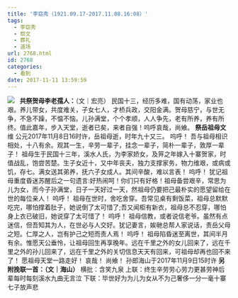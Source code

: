 ```yaml
---
title: '李窈秀（1921.09.17-2017.11.08.16:08）'
tags:
  - 李窈秀
  - 祭文
  - 葬礼
  - 道场
url: 2768.html
id: 2768
categories:
  - 看到
date: 2017-11-11 13:59:59
---
```


**![](http://photo.guolaijie.com/rooufer/uploads/2017/11/贺母李窈秀逝世.jpg)**   **共祭贺母李老孺人：**（文｜宏亮） 民国十三，经历多难，国有动荡，家业也艰。养儿带女，共度难关，子女七人，才桥兵政，交阳金满。贺母慈宁，与世无争，不急不躁，不愠不恼。儿孙满堂，个个孝顺，人人争先，老有所养，养有所终。值此嘉年，步入天堂，逝者已矣，来者自强！呜呼哀哉，尚飨。 **祭岳祖母文** 维 公元2017年11月8日16时许，岳祖母逝，时年九十又三。 呜呼！ 吾与祖母相识相处，十八有余。观其一生，辛劳一辈子，挂念一辈子，简朴一辈子，敦厚一辈子！ 祖母生于民国十三年，溪水人氏，为李家娇女，及笄之年嫁入十寨贺家，时值战乱，饱尝苦楚。生子女近十，又中年丧夫，独力支撑家务，物力维艰，或病或饥，存七。满女送其弟养，抚六子女成人。其间辛酸，难以言表！ 呜呼！ 犹记祖母重度昏迷苏醒后之一句遗言:好热闹呵！你们只有好格！祖母备尝艰辛，常思为儿为女，而今子孙满堂，日子一天好过一天，然祖母仍要把己最朴实的愿望留给在世的每位亲人！ 呜呼！ 祖母在世时，舍吃舍穿。吾常见桌有剩饭菜，祖母总默默吃完，哪怕撑着肚子，她说倒了太可惜了;吾又闻柜有新衣，祖母总不忍穿，哪怕身上衣已破旧，她说穿了太可惜了！ 呜呼！ 祖母信教，或者说信老爷。虽然有点迷信，但吾知其为人，在世必与人交好。犹记妻言，娭毑总帮人家说话，责岳父母之短。仁厚之人，岂有护己之短而责人焉！ 呜呼！ 祖母陷昏迷至离世，其间半月有余。惟愿天公垂怜，让祖母回生再享晚年。远在千里之外的女儿回来了，远在千里之外的孙儿回来了，远在千里之外的关切信息天天有回来，可祖母却再也回不来了！ 愿祖母天堂一路走好！ 哀哉！ 尚飨！ 孙郎海山于2017年11月9日15时许 **另附挽联一首：（文｜海山）** 横批：含笑九泉 上联：终生辛劳劳心劳力更甚劳神后辈每时每刻溪水九曲无言泣 下联：毕世好为为儿为女从不为己奢侈一分一毫十寨七子放声悲